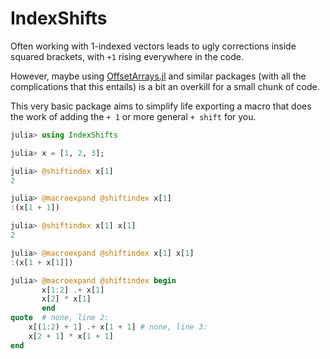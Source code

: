 # IndexShifts

Often working with 1-indexed vectors leads to ugly corrections inside squared brackets, with `+1`
rising everywhere in the code.

However, maybe using [OffsetArrays.jl](https://github.com/JuliaArrays/OffsetArrays.jl)
and similar packages (with all the complications that this entails) is a bit an overkill for a small chunk of code.

This very basic package aims to simplify life exporting a macro that does the work of adding the `+ 1` or more general `+ shift` for you.

```julia
julia> using IndexShifts

julia> x = [1, 2, 3];

julia> @shiftindex x[1]
2

julia> @macroexpand @shiftindex x[1]
:(x[1 + 1])

julia> @shiftindex x[1] x[1]
2

julia> @macroexpand @shiftindex x[1] x[1]
:(x[1 + x[1]])

julia> @macroexpand @shiftindex begin
       x[1:2] .+ x[1]
       x[2] * x[1]
       end
quote  # none, line 2:
    x[(1:2) + 1] .+ x[1 + 1] # none, line 3:
    x[2 + 1] * x[1 + 1]
end

```
